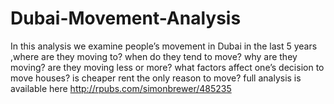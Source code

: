 # Dubai-Movement-Analysis
In this analysis we examine people’s movement in Dubai in the last 5 years ,where are they moving to? when do they tend to move? why are they moving? are they moving less or more? what factors affect one’s decision to move houses? is cheaper rent the only reason to move?
full analysis is available here 
http://rpubs.com/simonbrewer/485235
